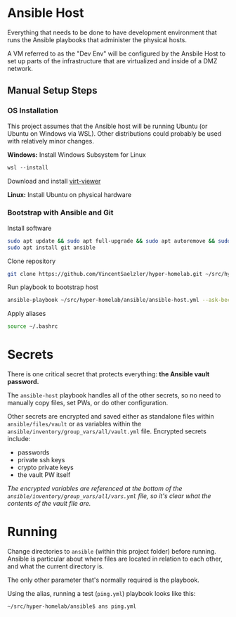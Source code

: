 # Ansible Host
Everything that needs to be done to have development environment that runs the Ansible playbooks that administer the physical hosts.

A VM referred to as the "Dev Env" will be configured by the Ansbile Host to set up parts of the infrastructure that are virtualized and inside of a DMZ network.

## Manual Setup Steps
### OS Installation
This project assumes that the Ansible host will be running Ubuntu (or Ubuntu on Windows via WSL). Other distributions could probably be used with relatively minor changes.

**Windows:** Install Windows Subsystem for Linux
```ps
wsl --install
```
Download and install [virt-viewer](https://virt-manager.org/download/)

**Linux:** Install Ubuntu on physical hardware

### Bootstrap with Ansible and Git
Install software
```sh
sudo apt update && sudo apt full-upgrade && sudo apt autoremove && sudo reboot
sudo apt install git ansible
```
Clone repository
```sh
git clone https://github.com/VincentSaelzler/hyper-homelab.git ~/src/hyper-homelab
```
Run playbook to bootstrap host
```sh
ansible-playbook ~/src/hyper-homelab/ansible/ansible-host.yml --ask-become-pass --ask-vault-pass
```
Apply aliases
```sh
source ~/.bashrc
```


# Secrets
There is one critical secret that protects everything: **the Ansible vault password.**

The `ansible-host` playbook handles all of the other secrets, so no need to manually copy files, set PWs, or do other configuration.

Other secrets are encrypted and saved either as standalone files within `ansible/files/vault` or as variables within the `ansible/inventory/group_vars/all/vault.yml` file. Encrypted secrets include:
- passwords
- private ssh keys
- crypto private keys
- the vault PW itself

*The encrypted variables are referenced at the bottom of the `ansible/inventory/group_vars/all/vars.yml` file, so it's clear what the contents of the vault file are.*

# Running
Change directories to `ansible` (within this project folder) before running. Ansible is particular about where files are located in relation to each other, and what the current directory is.

The only other parameter that's normally required is the playbook.

Using the alias, running a test (`ping.yml`) playbook looks like this:
```sh
~/src/hyper-homelab/ansible$ ans ping.yml
```
